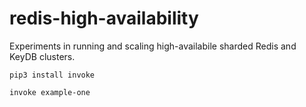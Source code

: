 # redis-high-availability

Experiments in running and scaling high-availabile sharded Redis and KeyDB clusters.

```
pip3 install invoke

invoke example-one
```

